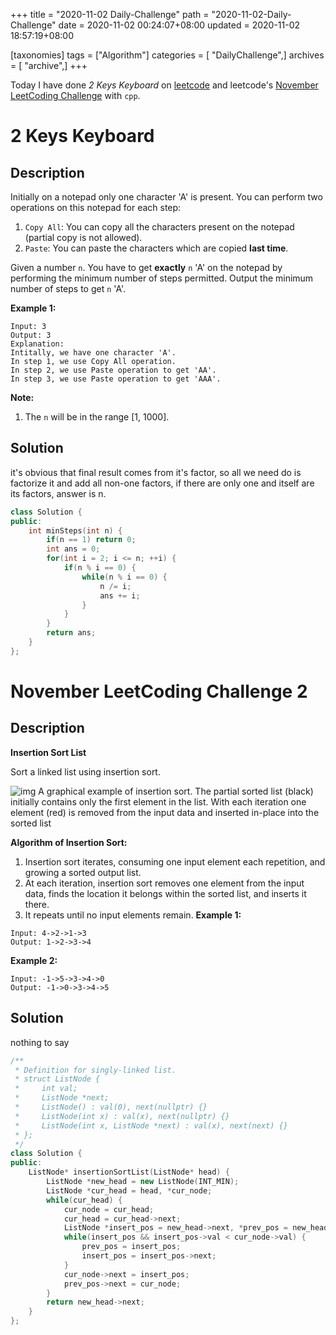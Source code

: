 +++
title = "2020-11-02 Daily-Challenge"
path = "2020-11-02-Daily-Challenge"
date = 2020-11-02 00:24:07+08:00
updated = 2020-11-02 18:57:19+08:00

[taxonomies]
tags = ["Algorithm"]
categories = [ "DailyChallenge",]
archives = [ "archive",]
+++

Today I have done *2 Keys Keyboard* on [leetcode](https://leetcode.com/problems/2-keys-keyboard/) and leetcode's [November LeetCoding Challenge](https://leetcode.com/explore/challenge/card/november-leetcoding-challenge/564/week-1-november-1st-november-7th/3517/) with `cpp`.

<!-- more -->

# 2 Keys Keyboard

## Description

Initially on a notepad only one character 'A' is present. You can perform two operations on this notepad for each step:

1. `Copy All`: You can copy all the characters present on the notepad (partial copy is not allowed).
2. `Paste`: You can paste the characters which are copied **last time**.

Given a number `n`. You have to get **exactly** `n` 'A' on the notepad by performing the minimum number of steps permitted. Output the minimum number of steps to get `n` 'A'.

**Example 1:**

```
Input: 3
Output: 3
Explanation:
Intitally, we have one character 'A'.
In step 1, we use Copy All operation.
In step 2, we use Paste operation to get 'AA'.
In step 3, we use Paste operation to get 'AAA'.
```

**Note:**

1. The `n` will be in the range [1, 1000].

## Solution

it's obvious that final result comes from it's factor, so all we need do is factorize it and add all non-one factors,
if there are only one and itself are its factors, answer is n.

``` cpp
class Solution {
public:
    int minSteps(int n) {
        if(n == 1) return 0;
        int ans = 0;
        for(int i = 2; i <= n; ++i) {
            if(n % i == 0) {
                while(n % i == 0) {
                    n /= i;
                    ans += i;
                }
            }
        }
        return ans;
    }
};
```

# November LeetCoding Challenge 2

## Description

**Insertion Sort List**

Sort a linked list using insertion sort.

![img](https://upload.wikimedia.org/wikipedia/commons/0/0f/Insertion-sort-example-300px.gif)
A graphical example of insertion sort. The partial sorted list (black) initially contains only the first element in the list.
With each iteration one element (red) is removed from the input data and inserted in-place into the sorted list

**Algorithm of Insertion Sort:**

1. Insertion sort iterates, consuming one input element each repetition, and growing a sorted output list.
2. At each iteration, insertion sort removes one element from the input data, finds the location it belongs within the sorted list, and inserts it there.
3. It repeats until no input elements remain.
   **Example 1:**

```
Input: 4->2->1->3
Output: 1->2->3->4
```

**Example 2:**

```
Input: -1->5->3->4->0
Output: -1->0->3->4->5
```

## Solution

nothing to say

``` cpp
/**
 * Definition for singly-linked list.
 * struct ListNode {
 *     int val;
 *     ListNode *next;
 *     ListNode() : val(0), next(nullptr) {}
 *     ListNode(int x) : val(x), next(nullptr) {}
 *     ListNode(int x, ListNode *next) : val(x), next(next) {}
 * };
 */
class Solution {
public:
    ListNode* insertionSortList(ListNode* head) {
        ListNode *new_head = new ListNode(INT_MIN);
        ListNode *cur_head = head, *cur_node;
        while(cur_head) {
            cur_node = cur_head;
            cur_head = cur_head->next;
            ListNode *insert_pos = new_head->next, *prev_pos = new_head;
            while(insert_pos && insert_pos->val < cur_node->val) {
                prev_pos = insert_pos;
                insert_pos = insert_pos->next;
            }
            cur_node->next = insert_pos;
            prev_pos->next = cur_node;
        }
        return new_head->next;
    }
};
```
